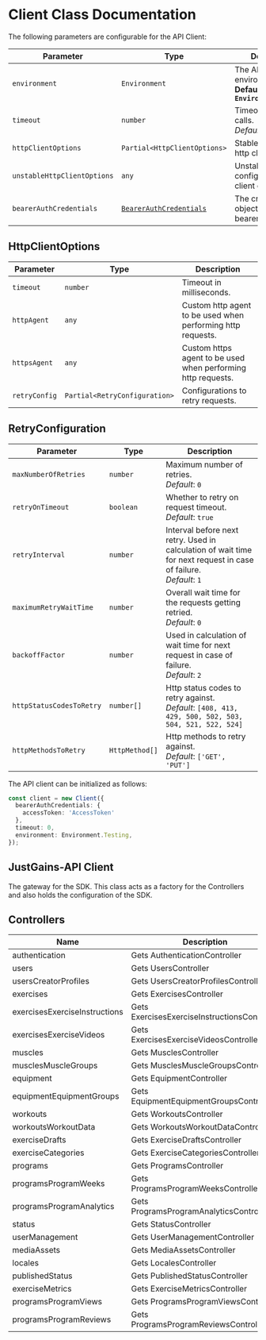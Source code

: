 
# Client Class Documentation

The following parameters are configurable for the API Client:

| Parameter | Type | Description |
|  --- | --- | --- |
| `environment` | `Environment` | The API environment. <br> **Default: `Environment.Testing`** |
| `timeout` | `number` | Timeout for API calls.<br>*Default*: `0` |
| `httpClientOptions` | `Partial<HttpClientOptions>` | Stable configurable http client options. |
| `unstableHttpClientOptions` | `any` | Unstable configurable http client options. |
| `bearerAuthCredentials` | [`BearerAuthCredentials`](auth/oauth-2-bearer-token.md) | The credential object for bearerAuth |

## HttpClientOptions

| Parameter | Type | Description |
|  --- | --- | --- |
| `timeout` | `number` | Timeout in milliseconds. |
| `httpAgent` | `any` | Custom http agent to be used when performing http requests. |
| `httpsAgent` | `any` | Custom https agent to be used when performing http requests. |
| `retryConfig` | `Partial<RetryConfiguration>` | Configurations to retry requests. |

## RetryConfiguration

| Parameter | Type | Description |
|  --- | --- | --- |
| `maxNumberOfRetries` | `number` | Maximum number of retries. <br> *Default*: `0` |
| `retryOnTimeout` | `boolean` | Whether to retry on request timeout. <br> *Default*: `true` |
| `retryInterval` | `number` | Interval before next retry. Used in calculation of wait time for next request in case of failure. <br> *Default*: `1` |
| `maximumRetryWaitTime` | `number` | Overall wait time for the requests getting retried. <br> *Default*: `0` |
| `backoffFactor` | `number` | Used in calculation of wait time for next request in case of failure. <br> *Default*: `2` |
| `httpStatusCodesToRetry` | `number[]` | Http status codes to retry against. <br> *Default*: `[408, 413, 429, 500, 502, 503, 504, 521, 522, 524]` |
| `httpMethodsToRetry` | `HttpMethod[]` | Http methods to retry against. <br> *Default*: `['GET', 'PUT']` |

The API client can be initialized as follows:

```ts
const client = new Client({
  bearerAuthCredentials: {
    accessToken: 'AccessToken'
  },
  timeout: 0,
  environment: Environment.Testing,
});
```

## JustGains-API Client

The gateway for the SDK. This class acts as a factory for the Controllers and also holds the configuration of the SDK.

## Controllers

| Name | Description |
|  --- | --- |
| authentication | Gets AuthenticationController |
| users | Gets UsersController |
| usersCreatorProfiles | Gets UsersCreatorProfilesController |
| exercises | Gets ExercisesController |
| exercisesExerciseInstructions | Gets ExercisesExerciseInstructionsController |
| exercisesExerciseVideos | Gets ExercisesExerciseVideosController |
| muscles | Gets MusclesController |
| musclesMuscleGroups | Gets MusclesMuscleGroupsController |
| equipment | Gets EquipmentController |
| equipmentEquipmentGroups | Gets EquipmentEquipmentGroupsController |
| workouts | Gets WorkoutsController |
| workoutsWorkoutData | Gets WorkoutsWorkoutDataController |
| exerciseDrafts | Gets ExerciseDraftsController |
| exerciseCategories | Gets ExerciseCategoriesController |
| programs | Gets ProgramsController |
| programsProgramWeeks | Gets ProgramsProgramWeeksController |
| programsProgramAnalytics | Gets ProgramsProgramAnalyticsController |
| status | Gets StatusController |
| userManagement | Gets UserManagementController |
| mediaAssets | Gets MediaAssetsController |
| locales | Gets LocalesController |
| publishedStatus | Gets PublishedStatusController |
| exerciseMetrics | Gets ExerciseMetricsController |
| programsProgramViews | Gets ProgramsProgramViewsController |
| programsProgramReviews | Gets ProgramsProgramReviewsController |

